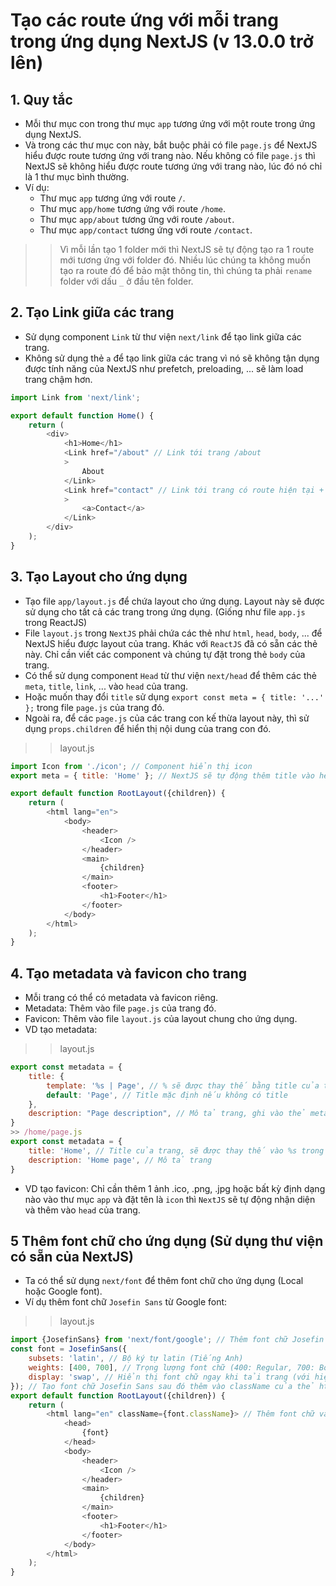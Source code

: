 # Tạo các route ứng với mỗi trang trong ứng dụng NextJS (v 13.0.0 trở lên)

## 1. Quy tắc
- Mỗi thư mục con trong thư mục `app` tương ứng với một route trong ứng dụng NextJS.
- Và trong các thư mục con này, bắt buộc phải có file `page.js` để NextJS hiểu được route tương ứng với trang nào. Nếu không có file `page.js` thì NextJS sẽ không hiểu được route tương ứng với trang nào, lúc đó nó chỉ là 1 thư mục bình thường.
- Ví dụ: 
    + Thư mục `app` tương ứng với route `/`.
    + Thư mục `app/home` tương ứng với route `/home`.
    + Thư mục `app/about` tương ứng với route `/about`.
    + Thư mục `app/contact` tương ứng với route `/contact`.
>> Vì mỗi lần tạo 1 folder mới thì NextJS sẽ tự động tạo ra 1 route mới tương ứng với folder đó. Nhiều lúc chúng ta không muốn tạo ra route đó để bảo mật thông tin, thì chúng ta phải `rename` folder với dấu `_` ở đầu tên folder.
## 2. Tạo Link giữa các trang
- Sử dụng component `Link` từ thư viện `next/link` để tạo link giữa các trang.
- Không sử dụng thẻ `a` để tạo link giữa các trang vì nó sẽ không tận dụng được tính năng của NextJS như prefetch, preloading, ... sẽ làm load trang chậm hơn.

```js
import Link from 'next/link';

export default function Home() {
    return (
        <div>
            <h1>Home</h1>
            <Link href="/about" // Link tới trang /about
            >
                About 
            </Link>
            <Link href="contact" // Link tới trang có route hiện tại + /contact
            >
                <a>Contact</a>
            </Link>
        </div>
    );
}
```

## 3. Tạo Layout cho ứng dụng
- Tạo file `app/layout.js` để chứa layout cho ứng dụng. Layout này sẽ được sử dụng cho tất cả các trang trong ứng dụng.
(Giống như file `app.js` trong ReactJS)
- File `layout.js` trong `NextJS` phải chứa các thẻ như `html`, `head`, `body`, ... để NextJS hiểu được layout của trang. Khác với `ReactJS` đã có sẵn các thẻ này. Chỉ cần viết các component và chúng tự đặt trong thẻ `body` của trang.
- Có thể sử dụng component `Head` từ thư viện `next/head` để thêm các thẻ `meta`, `title`, `link`, ... vào `head` của trang.
- Hoặc muốn thay đổi `title` sử dụng `export const meta = { title: '...' };` trong file `page.js` của trang đó.
- Ngoài ra, để các `page.js` của các trang con kế thừa layout này, thì sử dụng `props.children` để hiển thị nội dung của trang con đó.

>>layout.js
```js
import Icon from './icon'; // Component hiển thị icon
export meta = { title: 'Home' }; // NextJS sẽ tự động thêm title vào head của trang

export default function RootLayout({children}) {
    return (
        <html lang="en">
            <body>
                <header>
                    <Icon />
                </header>
                <main>
                    {children}
                </main>
                <footer>
                    <h1>Footer</h1>
                </footer>
            </body>
        </html>
    );
}
```
## 4. Tạo metadata và favicon cho trang
- Mỗi trang có thể có metadata và favicon riêng.
- Metadata: Thêm vào file `page.js` của trang đó.
- Favicon: Thêm vào file `layout.js` của layout chung cho ứng dụng.
- VD tạo metadata:
>> layout.js
```js
export const metadata = {
    title: {
        template: '%s | Page', // % sẽ được thay thế bằng title của trang khác (ví dụ: Home | Page), Page là tên cố định
        default: 'Page', // Title mặc định nếu không có title
    },
    description: "Page description", // Mô tả trang, ghi vào thẻ meta description (Hỗ trợ SEO tốt)
}
>> /home/page.js
export const metadata = {
    title: 'Home', // Title của trang, sẽ được thay thế vào %s trong template của layout
    description: 'Home page', // Mô tả trang
}
```

- VD tạo favicon: Chỉ cần thêm 1 ảnh .ico, .png, .jpg hoặc bất kỳ định dạng nào vào thư mục `app` và đặt tên là `icon` thì `NextJS` sẽ tự động nhận diện và thêm vào `head` của trang.

## 5 Thêm font chữ cho ứng dụng (Sử dụng thư viện có sẵn của NextJS)
- Ta có thể sử dụng `next/font` để thêm font chữ cho ứng dụng (Local hoặc Google font).
- Ví dụ thêm font chữ `Josefin Sans` từ Google font:
>> layout.js
```js
import {JosefinSans} from 'next/font/google'; // Thêm font chữ Josefin Sans
const font = JosefinSans({
    subsets: 'latin', // Bộ ký tự latin (Tiếng Anh)
    weights: [400, 700], // Trọng lượng font chữ (400: Regular, 700: Bold)
    display: 'swap', // Hiển thị font chữ ngay khi tải trang (với hiệu ứng chuyển đổi)
}); // Tạo font chữ Josefin Sans sau đó thêm vào className của thẻ html với `font.className`
export default function RootLayout({children}) {
    return (
        <html lang="en" className={font.className}> // Thêm font chữ vào className của thẻ html
            <head>
                {font}
            </head>
            <body>
                <header>
                    <Icon />
                </header>
                <main>
                    {children}
                </main>
                <footer>
                    <h1>Footer</h1>
                </footer>
            </body>
        </html>
    );
}
```